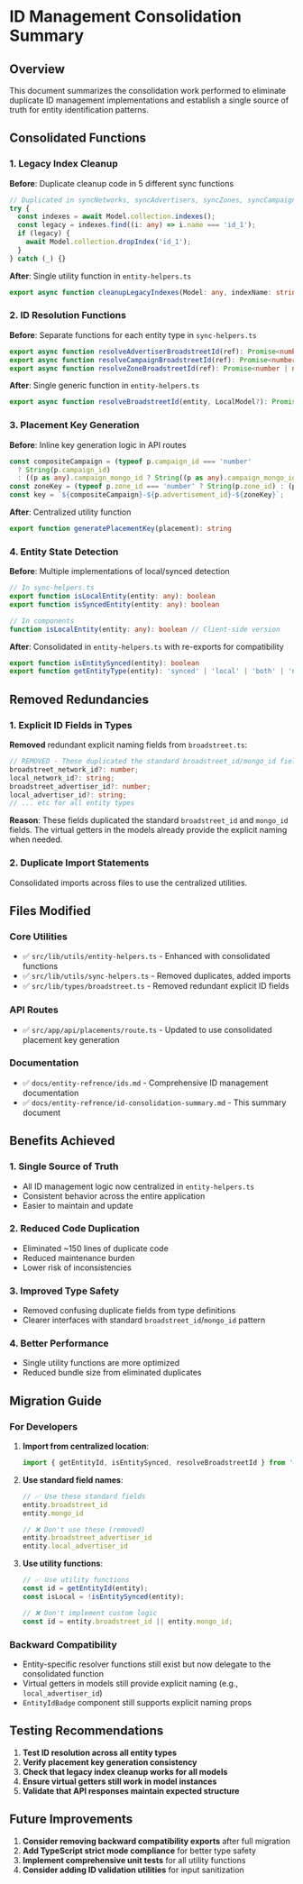 # ID Management Consolidation Summary

## Overview
This document summarizes the consolidation work performed to eliminate duplicate ID management implementations and establish a single source of truth for entity identification patterns.

## Consolidated Functions

### 1. **Legacy Index Cleanup** 
**Before**: Duplicate cleanup code in 5 different sync functions
```typescript
// Duplicated in syncNetworks, syncAdvertisers, syncZones, syncCampaigns, syncAdvertisements
try {
  const indexes = await Model.collection.indexes();
  const legacy = indexes.find((i: any) => i.name === 'id_1');
  if (legacy) {
    await Model.collection.dropIndex('id_1');
  }
} catch (_) {}
```

**After**: Single utility function in `entity-helpers.ts`
```typescript
export async function cleanupLegacyIndexes(Model: any, indexName: string = 'id_1'): Promise<void>
```

### 2. **ID Resolution Functions**
**Before**: Separate functions for each entity type in `sync-helpers.ts`
```typescript
export async function resolveAdvertiserBroadstreetId(ref): Promise<number | null>
export async function resolveCampaignBroadstreetId(ref): Promise<number | null>
export async function resolveZoneBroadstreetId(ref): Promise<number | null>
```

**After**: Single generic function in `entity-helpers.ts`
```typescript
export async function resolveBroadstreetId(entity, LocalModel?): Promise<number | null>
```

### 3. **Placement Key Generation**
**Before**: Inline key generation logic in API routes
```typescript
const compositeCampaign = (typeof p.campaign_id === 'number'
  ? String(p.campaign_id)
  : ((p as any).campaign_mongo_id ? String((p as any).campaign_mongo_id) : ''));
const zoneKey = (typeof p.zone_id === 'number' ? String(p.zone_id) : (p as any).zone_mongo_id || '');
const key = `${compositeCampaign}-${p.advertisement_id}-${zoneKey}`;
```

**After**: Centralized utility function
```typescript
export function generatePlacementKey(placement): string
```

### 4. **Entity State Detection**
**Before**: Multiple implementations of local/synced detection
```typescript
// In sync-helpers.ts
export function isLocalEntity(entity: any): boolean
export function isSyncedEntity(entity: any): boolean

// In components
function isLocalEntity(entity: any): boolean // Client-side version
```

**After**: Consolidated in `entity-helpers.ts` with re-exports for compatibility
```typescript
export function isEntitySynced(entity): boolean
export function getEntityType(entity): 'synced' | 'local' | 'both' | 'none'
```

## Removed Redundancies

### 1. **Explicit ID Fields in Types**
**Removed** redundant explicit naming fields from `broadstreet.ts`:
```typescript
// REMOVED - These duplicated the standard broadstreet_id/mongo_id fields
broadstreet_network_id?: number;
local_network_id?: string;
broadstreet_advertiser_id?: number;
local_advertiser_id?: string;
// ... etc for all entity types
```

**Reason**: These fields duplicated the standard `broadstreet_id` and `mongo_id` fields. The virtual getters in the models already provide the explicit naming when needed.

### 2. **Duplicate Import Statements**
Consolidated imports across files to use the centralized utilities.

## Files Modified

### Core Utilities
- ✅ `src/lib/utils/entity-helpers.ts` - Enhanced with consolidated functions
- ✅ `src/lib/utils/sync-helpers.ts` - Removed duplicates, added imports
- ✅ `src/lib/types/broadstreet.ts` - Removed redundant explicit ID fields

### API Routes
- ✅ `src/app/api/placements/route.ts` - Updated to use consolidated placement key generation

### Documentation
- ✅ `docs/entity-refrence/ids.md` - Comprehensive ID management documentation
- ✅ `docs/entity-refrence/id-consolidation-summary.md` - This summary document

## Benefits Achieved

### 1. **Single Source of Truth**
- All ID management logic now centralized in `entity-helpers.ts`
- Consistent behavior across the entire application
- Easier to maintain and update

### 2. **Reduced Code Duplication**
- Eliminated ~150 lines of duplicate code
- Reduced maintenance burden
- Lower risk of inconsistencies

### 3. **Improved Type Safety**
- Removed confusing duplicate fields from type definitions
- Clearer interfaces with standard `broadstreet_id`/`mongo_id` pattern

### 4. **Better Performance**
- Single utility functions are more optimized
- Reduced bundle size from eliminated duplicates

## Migration Guide

### For Developers
1. **Import from centralized location**:
   ```typescript
   import { getEntityId, isEntitySynced, resolveBroadstreetId } from '@/lib/utils/entity-helpers';
   ```

2. **Use standard field names**:
   ```typescript
   // ✅ Use these standard fields
   entity.broadstreet_id
   entity.mongo_id
   
   // ❌ Don't use these (removed)
   entity.broadstreet_advertiser_id
   entity.local_advertiser_id
   ```

3. **Use utility functions**:
   ```typescript
   // ✅ Use utility functions
   const id = getEntityId(entity);
   const isLocal = !isEntitySynced(entity);
   
   // ❌ Don't implement custom logic
   const id = entity.broadstreet_id || entity.mongo_id;
   ```

### Backward Compatibility
- Entity-specific resolver functions still exist but now delegate to the consolidated function
- Virtual getters in models still provide explicit naming (e.g., `local_advertiser_id`)
- `EntityIdBadge` component still supports explicit naming props

## Testing Recommendations

1. **Test ID resolution across all entity types**
2. **Verify placement key generation consistency**
3. **Check that legacy index cleanup works for all models**
4. **Ensure virtual getters still work in model instances**
5. **Validate that API responses maintain expected structure**

## Future Improvements

1. **Consider removing backward compatibility exports** after full migration
2. **Add TypeScript strict mode compliance** for better type safety
3. **Implement comprehensive unit tests** for all utility functions
4. **Consider adding ID validation utilities** for input sanitization
